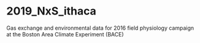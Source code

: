 # 2019_NxS_ithaca
Gas exchange and environmental data for 2016 field physiology campaign at the Boston Area Climate Experiment (BACE) 
